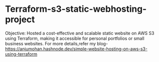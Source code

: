# Terraform-s3-static-webhosting-project
Objective: Hosted a cost-effective and scalable static website on AWS S3 using Terraform, making it accessible for personal portfolios or small business websites.
For more details,refer my blog-https://anjumohan.hashnode.dev/simple-website-hosting-on-aws-s3-using-terraform
